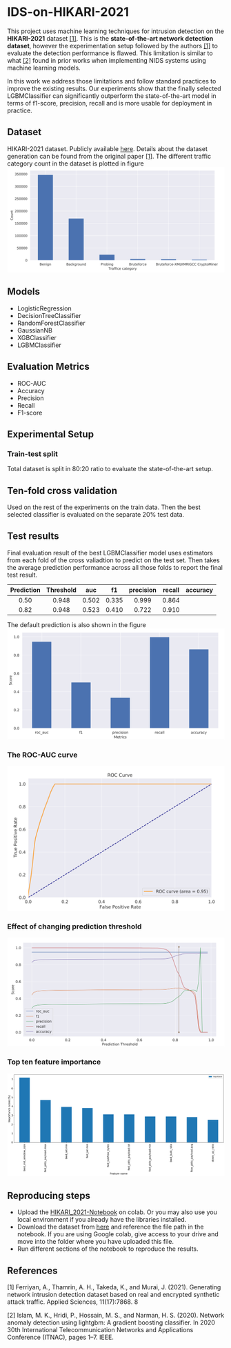 # IDS-on-HIKARI-2021

This project uses machine learning techniques for intrusion detection on the **HIKARI-2021** dataset  [[1]](#Ferriyan). This is the **state-of-the-art network detection dataset**, however the experimentation setup followed by the authors [[1]](#Ferriyan) to evaluate the detection performance is flawed. This limitation is similar to what [[2]](#Islam) found in prior works when implementing NIDS systems using machine learning models.

In this work we address those limitations and follow standard practices to improve the existing results. Our experiments show that the finally selected LGBMClassifier can significantly outperform the state-of-the-art model in terms of f1-score, precision, recall and is more usable for deployment in practice.

## Dataset

HIKARI-2021 dataset. Publicly available [here](https://zenodo.org/record/6463389#.YmDNCoXMJPY). Details about the dataset generation can be found from the original paper [[1]](#Ferriyan). The different traffic category count in the dataset is plotted in figure ![traffic-category](figures/traffic-category-count.png)

## Models

* LogisticRegression
* DecisionTreeClassifier
* RandomForestClassifier
* GaussianNB
* XGBClassifier
* LGBMClassifier

## Evaluation Metrics

* ROC-AUC
* Accuracy
* Precision
* Recall
* F1-score

## Experimental Setup

### Train-test split

Total dataset is split in 80:20 ratio to evaluate the state-of-the-art setup.

## Ten-fold cross validation

Used on the rest of the experiments on the train data. Then the best selected classifier is evaluated on the separate 20% test data.

## Test results

Final evaluation result of the best LGBMClassifier model uses estimators from each fold of the cross valiadtion to predict on the test set. Then takes the average prediction performance across all those folds to report the final test result.

|Prediction | Threshold  | auc |  f1  | precision  | recall |  accuracy |
|:---:|:---:|:---:|:---:|:---:|:---:|:---:|
0.50 | 0.948| 0.502| 0.335| 0.999 |0.864
0.82 |0.948| 0.523| 0.410| 0.722| 0.910

The default prediction is also shown in the figure ![test-results](figures/test-result.png)

### The ROC-AUC curve

![roc-auc](figures/roc-auc-curve.png)

### Effect of changing prediction threshold

![changing-threshold](figures/threshold.png)

### Top ten feature importance

![importance](figures/feature_importance.png)

## Reproducing steps

* Upload the [HIKARI_2021-Notebook](HIKARI_2021.ipynb) on colab. Or you may also use you local environment if you already have the libraries installed.
* Download the dataset from [here](https://zenodo.org/record/6463389#.YmDNCoXMJPY) and reference the file path in the notebook. If you are using Google colab, give access to your drive and move into the folder where you have uploaded this file.
* Run different sections of the notebook to reproduce the results.

## References

<a id="Ferriyan"> [1] </a>
Ferriyan, A., Thamrin, A. H., Takeda, K., and Murai, J. (2021). Generating network intrusion detection
dataset based on real and encrypted synthetic attack traffic. Applied Sciences, 11(17):7868.
8

<a id="Islam"> [2] </a>
Islam, M. K., Hridi, P., Hossain, M. S., and Narman, H. S. (2020). Network anomaly detection using
lightgbm: A gradient boosting classifier. In 2020 30th International Telecommunication Networks
and Applications Conference (ITNAC), pages 1–7. IEEE.